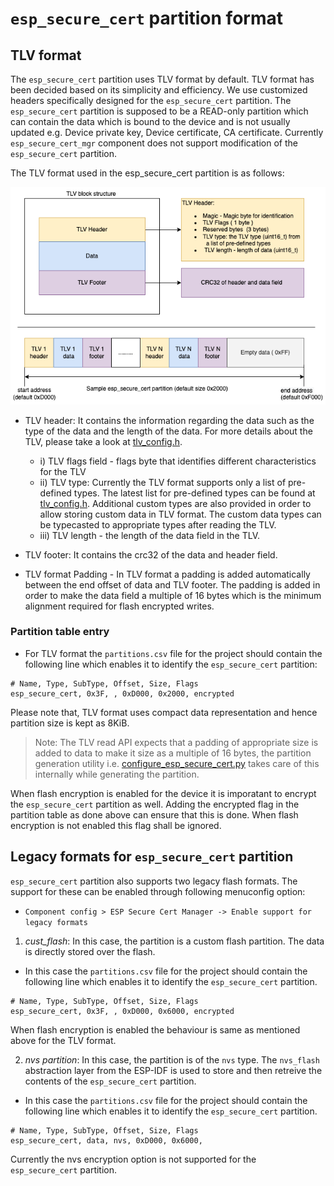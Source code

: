# `esp_secure_cert` partition format

## TLV format

The `esp_secure_cert` partition uses TLV format by default. TLV format has been decided based on its simplicity and efficiency. We use customized headers specifically designed for the `esp_secure_cert` partition. The `esp_secure_cert` partition is supposed to be a READ-only partition which can contain the data which is bound to the device and is not usually updated e.g. Device private key, Device certificate, CA certificate. Currently `esp_secure_cert_mgr` component does not support modification of the `esp_secure_cert` partition.

The TLV format used in the esp_secure_cert partition is as follows:

![](_static/tlv_format.png)

* TLV header: It contains the information regarding the data such as the type of the data and the length of the data. For more details about the TLV, please take a look at [tlv_config.h](https://github.com/espressif/esp_secure_cert_mgr/tree/main/private_include/esp_secure_cert_tlv_config.h).

    * i)  TLV flags field - flags byte that identifies different characteristics for the TLV
    * ii) TLV type: Currently the TLV format supports only a list of pre-defined types. The latest list for pre-defined types can be found at [tlv_config.h](https://github.com/espressif/esp_secure_cert_mgr/tree/main/private_include/esp_secure_cert_tlv_config.h). Additional custom types are also provided in order to allow storing custom data in TLV format. The custom data types can be typecasted to appropriate types after reading the TLV.
    * iii) TLV length - the length of the data field in the TLV.
* TLV footer: It contains the crc32 of the data and header field.
* TLV format Padding - In TLV format a padding is added automatically between the end offset of data and TLV footer. The padding is added in order to make the data field a multiple of 16 bytes which is the minimum alignment required for flash encrypted writes.


### Partition table entry

* For TLV format the `partitions.csv` file for the project should contain the following line which enables it to identify the `esp_secure_cert` partition:

```
# Name, Type, SubType, Offset, Size, Flags
esp_secure_cert, 0x3F, , 0xD000, 0x2000, encrypted
```

Please note that, TLV format uses compact data representation and hence partition size is kept as 8KiB.

> Note: The TLV read API expects that a padding of appropriate size is added to data to make it size as a multiple of 16 bytes, the partition generation utility i.e. [configure_esp_secure_cert.py](https://github.com/espressif/esp_secure_cert_mgr/blob/main/tools/configure_esp_secure_cert.py) takes care of this internally while generating the partition.

When flash encryption is enabled for the device it is imporatant to encrypt the `esp_secure_cert` partition as well. Adding the encrypted flag in the partition table as done above can ensure that this is done. When flash encryption is not enabled this flag shall be ignored.

## Legacy formats for `esp_secure_cert` partition

`esp_secure_cert` partition also supports two legacy flash formats.
The support for these can be enabled through following menuconfig option:
* `Component config > ESP Secure Cert Manager -> Enable support for legacy formats`

1) *cust_flash*: In this case, the partition is a custom flash partition. The data is directly stored over the flash.
* In this case the `partitions.csv` file for the project should contain the following line which enables it to identify the `esp_secure_cert` partition.

```
# Name, Type, SubType, Offset, Size, Flags
esp_secure_cert, 0x3F, , 0xD000, 0x6000, encrypted
```
When flash encryption is enabled the behaviour is same as mentioned above for the TLV format.

2) *nvs partition*: In this case, the partition is of the `nvs` type. The `nvs_flash` abstraction layer from the ESP-IDF is used to store and then retreive the contents of the `esp_secure_cert` partition.

* In this case the `partitions.csv` file for the project should contain the following line which enables it to identify the `esp_secure_cert` partition.

```
# Name, Type, SubType, Offset, Size, Flags
esp_secure_cert, data, nvs, 0xD000, 0x6000,
```
Currently the nvs encryption option is not supported for the `esp_secure_cert` partition.
